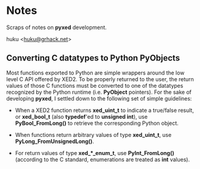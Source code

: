 # Notes

Scraps of notes on **pyxed** development.

huku &lt;[huku@grhack.net](huku@grhack.net)&gt;


## Converting C datatypes to Python PyObjects

Most functions exported to Python are simple wrappers around the low level C API 
offered by XED2. To be properly returned to the user, the return values of those
C functions must be converted to one of the datatypes recognized by the Python 
runtime (i.e. **PyObject** pointers). For the sake of developing **pyxed**, I
settled down to the following set of simple guidelines:

  * When a XED2 function returns **xed_uint_t** to indicate a true/false result,
    or **xed_bool_t** (also **typedef**'ed to **unsigned int**), use 
    **PyBool_FromLong()** to retrieve the corresponding Python object.

  * When functions return arbitrary values of type **xed_uint_t**, use
    **PyLong_FromUnsignedLong()**.

  * For return values of type **xed_*_enum_t**, use **PyInt_FromLong()**
    (according to the C standard, enumerations are treated as **int** values).
